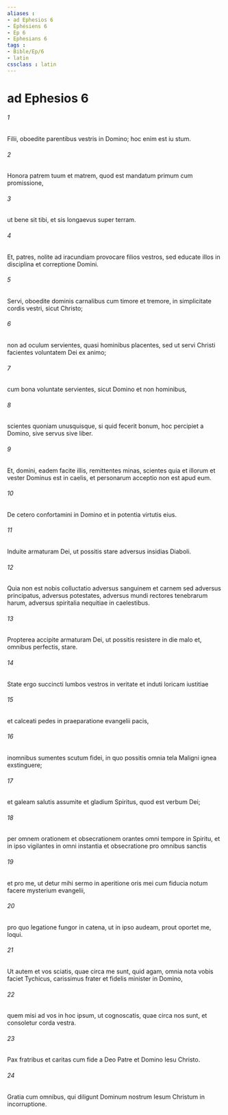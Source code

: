 ```yaml
---
aliases : 
- ad Ephesios 6
- Éphésiens 6
- Ep 6
- Ephesians 6
tags : 
- Bible/Ep/6
- latin
cssclass : latin
---
```


# ad Ephesios 6

###### 1
Filii, oboedite parentibus vestris in Domino; hoc enim est iu stum. 
###### 2
Honora patrem tuum et matrem, quod est mandatum primum cum promissione, 
###### 3
ut bene sit tibi, et sis longaevus super terram. 
###### 4
Et, patres, nolite ad iracundiam provocare filios vestros, sed educate illos in disciplina et correptione Domini.
###### 5
Servi, oboedite dominis carnalibus cum timore et tremore, in simplicitate cordis vestri, sicut Christo; 
###### 6
non ad oculum servientes, quasi hominibus placentes, sed ut servi Christi facientes voluntatem Dei ex animo; 
###### 7
cum bona voluntate servientes, sicut Domino et non hominibus, 
###### 8
scientes quoniam unusquisque, si quid fecerit bonum, hoc percipiet a Domino, sive servus sive liber.
###### 9
Et, domini, eadem facite illis, remittentes minas, scientes quia et illorum et vester Dominus est in caelis, et personarum acceptio non est apud eum.
###### 10
De cetero confortamini in Domino et in potentia virtutis eius. 
###### 11
Induite armaturam Dei, ut possitis stare adversus insidias Diaboli. 
###### 12
Quia non est nobis colluctatio adversus sanguinem et carnem sed adversus principatus, adversus potestates, adversus mundi rectores tenebrarum harum, adversus spiritalia nequitiae in caelestibus.
###### 13
Propterea accipite armaturam Dei, ut possitis resistere in die malo et, omnibus perfectis, stare. 
###### 14
State ergo succincti lumbos vestros in veritate et induti loricam iustitiae 
###### 15
et calceati pedes in praeparatione evangelii pacis, 
###### 16
inomnibus sumentes scutum fidei, in quo possitis omnia tela Maligni ignea exstinguere; 
###### 17
et galeam salutis assumite et gladium Spiritus, quod est verbum Dei; 
###### 18
per omnem orationem et obsecrationem orantes omni tempore in Spiritu, et in ipso vigilantes in omni instantia et obsecratione pro omnibus sanctis 
###### 19
et pro me, ut detur mihi sermo in aperitione oris mei cum fiducia notum facere mysterium evangelii, 
###### 20
pro quo legatione fungor in catena, ut in ipso audeam, prout oportet me, loqui.
###### 21
Ut autem et vos sciatis, quae circa me sunt, quid agam, omnia nota vobis faciet Tychicus, carissimus frater et fidelis minister in Domino, 
###### 22
quem misi ad vos in hoc ipsum, ut cognoscatis, quae circa nos sunt, et consoletur corda vestra.
###### 23
Pax fratribus et caritas cum fide a Deo Patre et Domino Iesu Christo. 
###### 24
Gratia cum omnibus, qui diligunt Dominum nostrum Iesum Christum in incorruptione.
